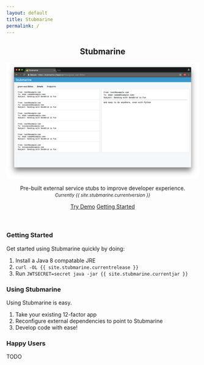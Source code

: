 ```yaml
---
layout: default
title: Stubmarine
permalink: /
---
```


<header class="header">
  <section class="container">
    <h1 class="title">Stubmarine</h1>
    <img alt="screenshot" src="assets/screenshot.png">
    <p class="description">
      Pre-built external service stubs to improve developer experience.
      <br>
      <i>
        <small>Currently {{ site.stubmarine.currentversion }}</small>
      </i>
    </p>
    <div>
      <a class="button button-outline" href="{{ site.stubmarine.demourl }}" target="_blank">Try Demo</a>
      <a class="button" href="#getting-started">Getting Started</a>
    </div>
  </section>
</header>
<section class="container" id="getting-started">
  <h3 class="title">Getting Started</h3>
  <p>Get started using Stubmarine quickly by doing:</p>
  <ol class="steps">
    <li>Install a Java 8 compatable JRE</li>
    <li>
      <code class="highlighter-rouge">curl -OL {{ site.stubmarine.currentrelease }}</code>
    </li>
    <li>Run <code class="highlighter-rouge">JWTSECRET=secret java -jar {{ site.stubmarine.currentjar }}</code></li>
  </ol>
</section>
<section class="container">
  <h3 class="title">Using Stubmarine</h3>
  <p>Using Stubmarine is easy.</p>
  <ol class="steps">
    <li>Take your existing 12-factor app</li>
    <li>Reconfigure external dependencies to point to Stubmarine</li>
    <li>Develop code with ease!</li>
  </ol>
</section>
<section class="container">
  <h3 class="title">Happy Users</h3>
  TODO
</section>
